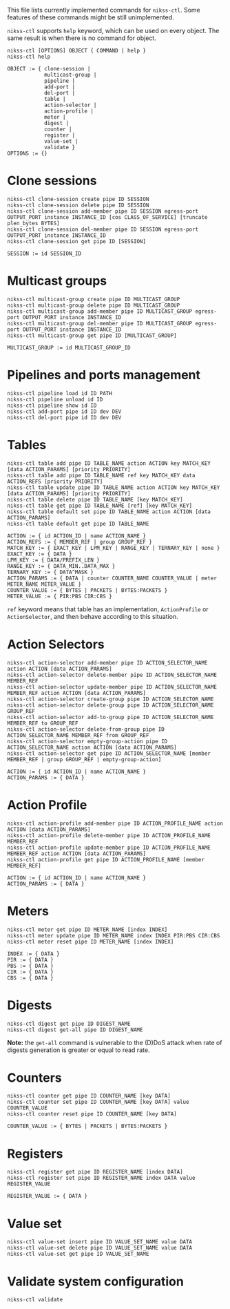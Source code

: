 This file lists currently implemented commands for `nikss-ctl`. Some features of these commands might be still unimplemented.

`nikss-ctl` supports `help` keyword, which can be used on every object. The same result is when there is no command
for object.

```shell
nikss-ctl [OPTIONS] OBJECT { COMMAND | help }
nikss-ctl help

OBJECT := { clone-session |
            multicast-group |
            pipeline |
            add-port |
            del-port |
            table |
            action-selector |
            action-profile |
            meter |
            digest |
            counter |
            register |
            value-set |
            validate }
OPTIONS := {}
```

# Clone sessions

```shell
nikss-ctl clone-session create pipe ID SESSION
nikss-ctl clone-session delete pipe ID SESSION
nikss-ctl clone-session add-member pipe ID SESSION egress-port OUTPUT_PORT instance INSTANCE_ID [cos CLASS_OF_SERVICE] [truncate plen_bytes BYTES]
nikss-ctl clone-session del-member pipe ID SESSION egress-port OUTPUT_PORT instance INSTANCE_ID
nikss-ctl clone-session get pipe ID [SESSION]

SESSION := id SESSION_ID
```

# Multicast groups

```shell
nikss-ctl multicast-group create pipe ID MULTICAST_GROUP
nikss-ctl multicast-group delete pipe ID MULTICAST_GROUP
nikss-ctl multicast-group add-member pipe ID MULTICAST_GROUP egress-port OUTPUT_PORT instance INSTANCE_ID
nikss-ctl multicast-group del-member pipe ID MULTICAST_GROUP egress-port OUTPUT_PORT instance INSTANCE_ID
nikss-ctl multicast-group get pipe ID [MULTICAST_GROUP]

MULTICAST_GROUP := id MULTICAST_GROUP_ID
```

# Pipelines and ports management

```shell
nikss-ctl pipeline load id ID PATH
nikss-ctl pipeline unload id ID
nikss-ctl pipeline show id ID
nikss-ctl add-port pipe id ID dev DEV
nikss-ctl del-port pipe id ID dev DEV
```

# Tables

```shell
nikss-ctl table add pipe ID TABLE_NAME action ACTION key MATCH_KEY [data ACTION_PARAMS] [priority PRIORITY]
nikss-ctl table add pipe ID TABLE_NAME ref key MATCH_KEY data ACTION_REFS [priority PRIORITY]
nikss-ctl table update pipe ID TABLE_NAME action ACTION key MATCH_KEY [data ACTION_PARAMS] [priority PRIORITY]
nikss-ctl table delete pipe ID TABLE_NAME [key MATCH_KEY]
nikss-ctl table get pipe ID TABLE_NAME [ref] [key MATCH_KEY]
nikss-ctl table default set pipe ID TABLE_NAME action ACTION [data ACTION_PARAMS]
nikss-ctl table default get pipe ID TABLE_NAME

ACTION := { id ACTION_ID | name ACTION_NAME }
ACTION_REFS := { MEMBER_REF | group GROUP_REF } 
MATCH_KEY := { EXACT_KEY | LPM_KEY | RANGE_KEY | TERNARY_KEY | none }
EXACT_KEY := { DATA }
LPM_KEY := { DATA/PREFIX_LEN }
RANGE_KEY := { DATA_MIN..DATA_MAX }
TERNARY_KEY := { DATA^MASK }
ACTION_PARAMS := { DATA | counter COUNTER_NAME COUNTER_VALUE | meter METER_NAME METER_VALUE }
COUNTER_VALUE := { BYTES | PACKETS | BYTES:PACKETS }
METER_VALUE := { PIR:PBS CIR:CBS }
```

`ref` keyword means that table has an implementation, `ActionProfile` or `ActionSelector`, and then behave according to
this situation.

# Action Selectors

```shell
nikss-ctl action-selector add-member pipe ID ACTION_SELECTOR_NAME action ACTION [data ACTION_PARAMS]
nikss-ctl action-selector delete-member pipe ID ACTION_SELECTOR_NAME MEMBER_REF
nikss-ctl action-selector update-member pipe ID ACTION_SELECTOR_NAME MEMBER_REF action ACTION [data ACTION_PARAMS]
nikss-ctl action-selector create-group pipe ID ACTION_SELECTOR_NAME
nikss-ctl action-selector delete-group pipe ID ACTION_SELECTOR_NAME GROUP_REF
nikss-ctl action-selector add-to-group pipe ID ACTION_SELECTOR_NAME MEMBER_REF to GROUP_REF
nikss-ctl action-selector delete-from-group pipe ID ACTION_SELECTOR_NAME MEMBER_REF from GROUP_REF
nikss-ctl action-selector empty-group-action pipe ID ACTION_SELECTOR_NAME action ACTION [data ACTION_PARAMS]
nikss-ctl action-selector get pipe ID ACTION_SELECTOR_NAME [member MEMBER_REF | group GROUP_REF | empty-group-action]

ACTION := { id ACTION_ID | name ACTION_NAME }
ACTION_PARAMS := { DATA }
```

# Action Profile

```shell
nikss-ctl action-profile add-member pipe ID ACTION_PROFILE_NAME action ACTION [data ACTION_PARAMS]
nikss-ctl action-profile delete-member pipe ID ACTION_PROFILE_NAME MEMBER_REF
nikss-ctl action-profile update-member pipe ID ACTION_PROFILE_NAME MEMBER_REF action ACTION [data ACTION_PARAMS]
nikss-ctl action-profile get pipe ID ACTION_PROFILE_NAME [member MEMBER_REF]

ACTION := { id ACTION_ID | name ACTION_NAME }
ACTION_PARAMS := { DATA }
```

# Meters

```shell
nikss-ctl meter get pipe ID METER_NAME [index INDEX]
nikss-ctl meter update pipe ID METER_NAME index INDEX PIR:PBS CIR:CBS
nikss-ctl meter reset pipe ID METER_NAME [index INDEX]

INDEX := { DATA }
PIR := { DATA }
PBS := { DATA }
CIR := { DATA }
CBS := { DATA }
```

# Digests

```shell
nikss-ctl digest get pipe ID DIGEST_NAME
nikss-ctl digest get-all pipe ID DIGEST_NAME
```

**Note:** the `get-all` command is vulnerable to the (D)DoS attack when rate of digests generation is greater or equal to
read rate.

# Counters

```shell
nikss-ctl counter get pipe ID COUNTER_NAME [key DATA]
nikss-ctl counter set pipe ID COUNTER_NAME [key DATA] value COUNTER_VALUE
nikss-ctl counter reset pipe ID COUNTER_NAME [key DATA]

COUNTER_VALUE := { BYTES | PACKETS | BYTES:PACKETS }
```

# Registers

```shell
nikss-ctl register get pipe ID REGISTER_NAME [index DATA]
nikss-ctl register set pipe ID REGISTER_NAME index DATA value REGISTER_VALUE

REGISTER_VALUE := { DATA }
```

# Value set

```shell
nikss-ctl value-set insert pipe ID VALUE_SET_NAME value DATA
nikss-ctl value-set delete pipe ID VALUE_SET_NAME value DATA
nikss-ctl value-set get pipe ID VALUE_SET_NAME
```

# Validate system configuration

```shell
nikss-ctl validate
```
